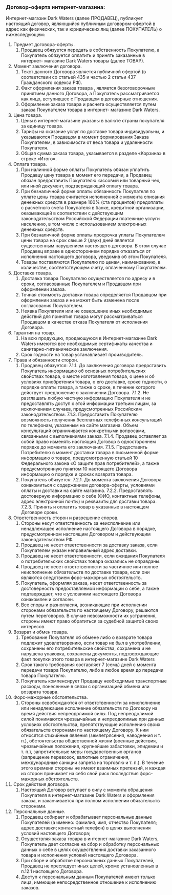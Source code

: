### Договор-оферта интернет-магазина:

Интернет-магазин Dark Waters (далее ПРОДАВЕЦ), публикует настоящий договор, являющийся публичным договором-офертой в адрес как физических, так и юридических лиц (далее ПОКУПАТЕЛЬ) о нижеследующем:

1. Предмет договора-оферты.
	1.    Продавец обязуется передать в собственность Покупателю, а Покупатель обязуется оплатить и принять заказанные в интернет- магазине  Dark Waters товары (далее ТОВАР).
2. Момент заключения договора.
	1.    Текст данного Договора является публичной офертой (в соответствии со статьей 435 и частью 2 статьи 437 Гражданского кодекса РФ).
	2.    Факт оформления заказа товара , является безоговорочным принятием данного Договора, а Покупатель рассматривается как лицо, вступившее с Продавцом в договорные отношения.
	3.    Оформление заказа товара и расчета осуществляется путем заказа Покупателем товара в интернет- магазине Dark Waters.
3. Цена товара.
	1.    Цены в интернет-магазине указаны в валюте страны покупателя за единицу товара.
	2.    Тарифы на оказание услуг по доставке товара индивидуальны, и  указываются Продавцом  в момент формирования Заказа Покупателем, в зависимости от веса товара и удаленности Покупателя.
	3.    Общая сумма заказа товара, указывается в разделе «Корзина» в строке «Итого».
4. Оплата товара.
	1.    При наличной форме оплаты Покупатель обязан уплатить Продавцу цену товара в момент его передачи, а Продавец обязан предоставить Покупателю кассовый или товарный чек, или иной документ, подтверждающий оплату товара.
	2.    При безналичной форме оплаты обязанность Покупателя по уплате цены товара считается исполненной с момента списания денежных средств в размере 100% (ста процентов) предоплаты с расчетного счета Покупателя в банке, кредитной организации, оказывающей в соответствии с действующим законодательством Российской Федерации платежные услуги населению, в том числе с использованием электронных денежных средств.
	3.    При безналичной форме оплаты просрочка уплаты Покупателем цены товара на срок свыше 2 (двух) дней является существенным нарушением настоящего договора. В этом случае Продавец вправе в одностороннем порядке отказаться от исполнения настоящего договора, уведомив об этом Покупателя.
	4.    Товары поставляются Покупателю по ценам, наименованию, в количестве, соответствующем счету, оплаченному Покупателем.
5. Доставка товара.
	1.    Доставка товара  Покупателю осуществляется по адресу и в сроки, согласованные Покупателем и Продавцом при оформлении заказа.
	2.    Точная стоимость доставки товара определяется  Продавцом при оформлении заказа и не может быть изменена после согласования Покупателем.
	3.    Неявка Покупателя или не совершение иных необходимых действий для принятия товара могут рассматриваться Продавцом в качестве отказа Покупателя от исполнения Договора.
6. Гарантии на товар.
	1.    На всю продукцию, продающуюся в Интернет-магазине  Dark Waters имеются все необходимые сертификаты качества и санитарно-гигиенические заключения.
	2.    Срок годности на товар устанавливает производитель.
7. Права и обязанности сторон.
	1. Продавец обязуется:
		7.1.1.      До заключения договора предоставить Покупатель информацию об основных потребительских свойствах товара, о месте изготовления товара, о цене и об условиях приобретения товара, о его доставке, сроке годности, о порядке оплаты товара, а также о сроке, в течение которого действует предложение о заключении Договора.
		7.1.2.      Не разглашать любую частную информацию Покупателя и не предоставлять доступ к этой информации третьим лицам, за исключением случаев, предусмотренных Российским законодательством.
		7.1.3.      Предоставить Покупателю возможность получения бесплатных телефонных консультаций по телефонам, указанным на сайте магазина. Объем консультаций ограничивается конкретными вопросами, связанными с выполнениями заказа.
		7.1.4.      Продавец оставляет за собой право изменять настоящий Договор в одностороннем порядке до момента его заключения.
		7.1.5.      Предоставить Потребителю в момент доставки товара в письменной форме информацию о товаре, предусмотренную статьей 10 Федерального закона «О защите прав потребителей», а также предусмотренную пунктом 10 настоящего Договора информацию о порядке и сроках возврата товара.
	2. Покупатель обязуется:
		7.2.1.      До момента заключения Договора ознакомиться с содержанием договора-оферты, условиями оплаты и доставки на сайте магазина.
		7.2.2.      Предоставлять достоверную информацию о себе (ФИО, контактные телефоны, адрес электронной почты) и реквизиты для доставки товара.
		7.2.3.      Принять и оплатить товар в указанные в настоящем Договоре сроки.
8. Ответственность сторон и разрешение споров.
	1.    Стороны несут ответственность за неисполнение или ненадлежащее исполнение настоящего Договора в порядке, предусмотренном настоящим Договором и действующим законодательством РФ.
	2.    Продавец не несет ответственности за доставку заказа, если Покупателем указан неправильный адрес доставки.
	3.    Продавец не несет ответственности, если ожидания Покупателя о потребительских свойствах товара оказались не оправданы.
	4.    Продавец не несет ответственности за частичное или полное неисполнение обязательств по доставке товара, если они являются следствием форс-мажорных обстоятельств.
	5.    Покупатель, оформляя заказа, несет ответственность за достоверность предоставляемой информации о себе, а также подтверждает, что с условиями настоящего Договора ознакомлен и согласен.
	6.    Все споры и разногласия, возникающие при исполнении сторонами обязательств по настоящему Договору, решаются путем переговоров. В случае невозможности их устранения, стороны имеют право обратиться за судебной защитой своих интересов.
9. Возврат и обмен товара.
	1.    Требование Покупателя об обмене либо о возврате товара подлежит удовлетворению, если товар не был в употреблении, сохранены его потребительские свойства, сохранена и не нарушена упаковка, сохранены документы, подтверждающие факт покупки этого товара в  интернет-магазине Dark Waters
	2.    Срок такого требования составляет 7 (семь) дней с момента передачи товара Покупателю, либо в любое время до передачи товара Покупателю.
	3.    Покупатель компенсирует Продавцу необходимые транспортные расходы, понесенные в связи с организацией обмена или возврата товара.
10. Форс-мажорные обстоятельства.
	1.   Стороны освобождаются от ответственности за неисполнение или ненадлежащее исполнение обязательств по Договору на время действия непреодолимой силы. Под непреодолимой силой понимаются чрезвычайные и непреодолимые при данных условиях обстоятельства, препятствующие исполнению своих обязательств сторонами по настоящему Договору. К ним относятся стихийные явления (землетрясения, наводнения и т. п.), обстоятельства общественной жизни (военные действия, чрезвычайные положения, крупнейшие забастовки, эпидемии и т. п.), запретительные меры государственных органов (запрещение перевозок, валютные ограничения, международные санкции запрета на торговлю и т. п.). В течение этого времени стороны не имеют взаимных претензий, и каждая из сторон принимает на себя свой риск последствия форс-мажорных обстоятельств.
11. Срок действия договора.
	1.   Настоящий Договор вступает в силу с момента обращения Покупателя в интернет-магазине Dark Waters  и оформления заказа, и заканчивается при полном исполнении обязательств сторонами.
12. Персональные данные.
	1.   Продавец собирает и обрабатывает персональные данные Покупателей (а именно: фамилия, имя, отчество Покупателя; адрес доставки; контактный телефон) в целях выполнения условий настоящего Договора;
	2.   Осуществляя заказа товара в интернет-магазине Dark Waters, Покупатель дает согласие на сбор и обработку персональных данных о себе в целях осуществления доставки заказанного товара и исполнения условий настоящего Договора.
	3.   При сборе и обработке персональных данных Покупателей, Продавец не преследует иных целей, кроме установленных в п.12.1 настоящего Договора.
	4.   Доступ к персональным данным Покупателей имеют только лица, имеющие непосредственное отношение к исполнению заказов.